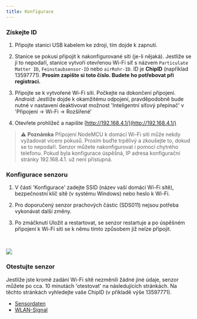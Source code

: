 ```yaml
---
title: Konfigurace
---
```

### Získejte ID
1. Připojte stanici USB kabelem ke zdroji, tím dojde k zapnutí.

2. Stanice se pokusí připojit k nakonfigurované síti (je-li nějaká). Jestliže se jí to nepodaří, stanice vytvoří otevřenou Wi-Fi síť s názvem `Particulate Matter ID`,  `Feinstaubsensor-ID` nebo `airRohr-ID`. ID je **ChipID** (například 13597771). **Prosím zapište si toto číslo. Budete ho potřebovat při registraci.**

3. Připojte se k vytvořené Wi-Fi síti. Počkejte na dokončení připojení. <br>*Android*: Jestliže dojde k okamžitému odpojení, pravděpodobně bude nutné v nastavení deaktivovat možnost 'Inteligentní síťový přepínač' v 'Připojení -> Wi-Fi -> Rozšířené'

4. Otevřete prohlížeč a napište [http://192.168.4.1/](http://192.168.4.1/)

> ⚠️ **Poznámka**  Připojení NodeMCU k domácí Wi-Fi síti může nekdy vyžadovat vícero pokusů. Prosím buďte trpělivý a zkoušejte to, dokud se to nepodaří. Senzor můžete nakonfigurovat i pomocí chytrého telefonu. Pokud byla konfigurace úspěšná, IP adresa konfigurační stránky 192.168.4.1. už není přístupná.

### Konfigurace senzoru
1. V části 'Konfigurace' zadejte SSID (název vaší domácí Wi-Fi sítě), bezpečnostní klíč sítě (v systému Windows) nebo heslo k Wi-Fi.

2. Pro doporučený senzor prachových částic (SDS011) nejsou potřeba vykonávat další změny.

3. Po zmáčknutí Uložit a restartovat, se senzor restartuje a po úspěšném připojení k Wi-Fi síti se k němu tímto způsobem již nelze připojit.

<br>

![](../docs/airrohr_config_initial.jpg)
<br>

### Otestujte senzor
Jestliže jste kromě zadání Wi-Fi sítě nezměnili žádné jiné údaje, senzor můžete po cca. 10 minutách 'otestovat' na následujících stránkách. Na těchto stránkách vyhledejte vaše ChipID (v příkladě výše 13597771).

 * [Sensordaten](https://www.madavi.de/sensor/graph.php)
 * [WLAN-Signal](https://www.madavi.de/sensor/signal.php)
